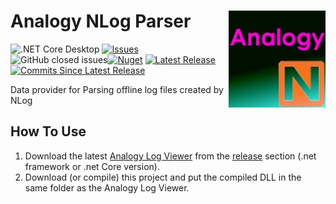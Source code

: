 # Analogy NLog Parser    <img src="./Assets/AnalogyNlog.jpg" align="right" width="155px" height="155px">  

![.NET Core Desktop](https://github.com/Analogy-LogViewer/Analogy.LogViewer.NLog/workflows/.NET%20Core%20Desktop/badge.svg) 
<a href="https://github.com/Analogy-LogViewer/Analogy.LogViewer.NLog/issues">
    <img src="https://img.shields.io/github/issues/Analogy-LogViewer/Analogy.LogViewer.NLog"  alt="Issues" />
</a>
![GitHub closed issues](https://img.shields.io/github/issues-closed-raw/Analogy-LogViewer/Analogy.LogViewer.NLog)[![Nuget](https://img.shields.io/nuget/v/Analogy.LogViewer.NLogProvider)](https://www.nuget.org/packages/Analogy.LogViewer.NLogProvider/)
<a href="https://github.com/Analogy-LogViewer/Analogy.LogViewer.NLog/releases">
    <img src="https://img.shields.io/github/v/release/Analogy-LogViewer/Analogy.LogViewer.NLog" img alt="Latest Release"/>
</a>
<a href="https://github.com/Analogy-LogViewer/Analogy.LogViewer.NLog/compare/V1.0.1...master">
    <img src="https://img.shields.io/github/commits-since/Analogy-LogViewer/Analogy.LogViewer.NLog/latest" img alt="Commits Since Latest Release"/>
</a>


Data provider for Parsing offline log files created by NLog



## How To Use
1. Download the latest [Analogy Log Viewer](https://github.com/Analogy-LogViewer/Analogy.LogViewer) from the [release](https://github.com/Analogy-LogViewer/Analogy.LogViewer/releases) section (.net framework or .net Core version).
2. Download (or compile) this project and put the compiled DLL in the same folder as the Analogy Log Viewer.
